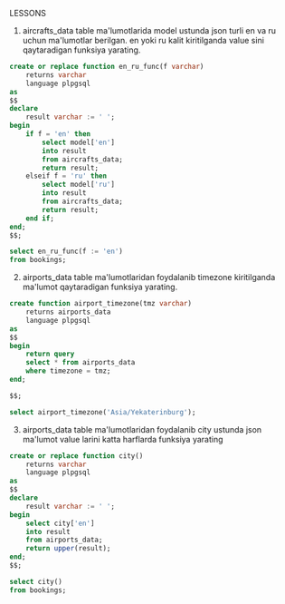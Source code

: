LESSONS
1. aircrafts_data table ma'lumotlarida model ustunda json turli en va ru uchun ma'lumotlar berilgan. en yoki ru kalit kiritilganda value sini qaytaradigan funksiya yarating.

```sql
create or replace function en_ru_func(f varchar)
    returns varchar
    language plpgsql
as
$$
declare
    result varchar := ' ';
begin
    if f = 'en' then
        select model['en']
        into result
        from aircrafts_data;
        return result;
    elseif f = 'ru' then
        select model['ru']
        into result
        from aircrafts_data;
        return result;
    end if;
end;
$$;

select en_ru_func(f := 'en')
from bookings;
```


2. airports_data table ma'lumotlaridan foydalanib timezone kiritilganda ma'lumot qaytaradigan funksiya yarating.

```sql
create function airport_timezone(tmz varchar)
    returns airports_data
    language plpgsql
as
$$
begin
    return query
    select * from airports_data
    where timezone = tmz;
end;

$$;

select airport_timezone('Asia/Yekaterinburg');
```

3. airports_data table ma'lumotlaridan foydalanib city ustunda json ma'lumot value larini katta harflarda funksiya yarating

```sql
create or replace function city()
    returns varchar
    language plpgsql
as
$$
declare
    result varchar := ' ';
begin
    select city['en']
    into result
    from airports_data;
    return upper(result);
end;
$$;

select city()
from bookings;
```
